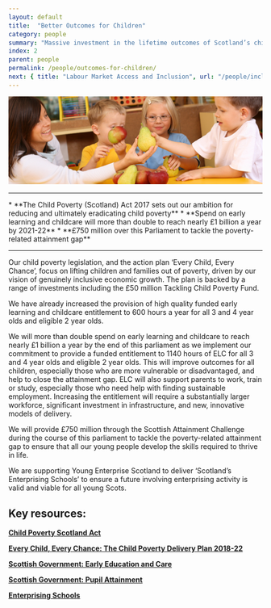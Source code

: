```yaml
---
layout: default
title:  "Better Outcomes for Children"
category: people
summary: "Massive investment in the lifetime outcomes of Scotland’s children and young people."
index: 2
parent: people
permalink: /people/outcomes-for-children/
next: { title: "Labour Market Access and Inclusion", url: "/people/inclusion/" }
---
```

![Children Photo](/assets/images/pageimages/people1.jpg)
<br>
<hr>
* **The Child Poverty (Scotland) Act 2017 sets out our ambition for reducing and ultimately eradicating child poverty**
* **Spend on early learning and childcare will more than double to reach nearly £1 billion a year by 2021-22**
* **£750 million over this Parliament to tackle the poverty-related attainment gap**

<hr>

Our child poverty legislation, and the action plan ‘Every Child, Every Chance’, focus on lifting children and families out of poverty, driven by our vision of genuinely inclusive economic growth. The plan is backed by a range of investments including the £50 million Tackling Child Poverty Fund.

We have already increased the provision of high quality funded early learning and childcare entitlement to 600 hours a year for all 3 and 4 year olds and eligible 2 year olds.

We will more than double spend on early learning and childcare to reach nearly £1 billion a year by the end of this parliament as we implement our commitment to provide a funded entitlement to 1140 hours of ELC for all 3 and 4 year olds and eligible 2 year olds. This will improve outcomes for all children, especially those who are more vulnerable or disadvantaged, and help to close the attainment gap. ELC will also support parents to work, train or study, especially those who need help with finding sustainable employment. Increasing the entitlement will require a substantially larger workforce, significant investment in infrastructure, and new, innovative models of delivery.

We will provide £750 million through the Scottish Attainment Challenge during the course of this parliament to tackle the poverty-related attainment gap to ensure that all our young people develop the skills required to thrive in life.

We are supporting Young Enterprise Scotland to deliver ‘Scotland’s Enterprising Schools’ to ensure a future involving enterprising activity is valid and viable for all young Scots.

## Key resources:
**[Child Poverty Scotland Act](http://www.legislation.gov.uk/asp/2017/6/enacted)**  

**[Every Child, Every Chance: The Child Poverty Delivery Plan 2018-22](https://beta.gov.scot/publications/child-chance-tackling-child-poverty-delivery-plan-2018-22/)**  

**[Scottish Government: Early Education and Care](https://beta.gov.scot/policies/early-education-and-care/early-learning-and-childcare/ )**  

**[Scottish Government: Pupil Attainment](https://beta.gov.scot/policies/schools/pupil-attainment/)**

**[Enterprising Schools](http://enterprisingschools.scot/)**
